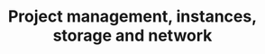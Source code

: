 ---
title: Project management, instances, storage and network
slug: public-cloud
excerpt: Cómo utilizar el Public Cloud de OVH
sections: Primeros pasos, Gestión de los accesos, Gestión del proyecto, Red e IP, Seguridad, Almacenamiento, Gestión de las instancias desde el área de cliente, Gestión de las instancias en Horizon, Horizon, OpenStack, Operaciones básicas, Miscelánea
order: 01
---